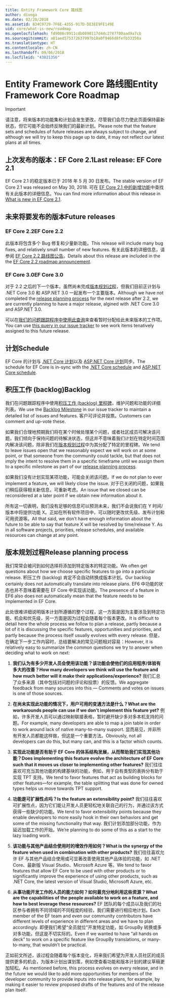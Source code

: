 ```yaml
---
title: Entity Framework Core 路线图
author: divega
ms.date: 02/20/2018
ms.assetid: 834C9729-7F6E-4355-917D-DE3EE9FE149E
uid: core/what-is-new/roadmap
ms.openlocfilehash: fd9086c9911cdb0890117d44c2787780aad9a7cb
ms.sourcegitcommit: a81aed575372637997b18a0f9466d8fefb33350a
ms.translationtype: HT
ms.contentlocale: zh-CN
ms.lasthandoff: 09/06/2018
ms.locfileid: "43821356"
---
```

# <a name="entity-framework-core-roadmap"></a><span data-ttu-id="a752a-102">Entity Framework Core 路线图</span><span class="sxs-lookup"><span data-stu-id="a752a-102">Entity Framework Core Roadmap</span></span>

> [!IMPORTANT]
> <span data-ttu-id="a752a-103">请注意，将来版本的功能集和计划会发生更改，尽管我们会尽力使此页面保持最新状态，但它可能不会始终反映我们的最新计划。</span><span class="sxs-lookup"><span data-stu-id="a752a-103">Please note that the feature sets and schedules of future releases are always subject to change, and although we will try to keep this page up to date, it may not reflect our latest plans at all times.</span></span>

## <a name="last-release-ef-core-21"></a><span data-ttu-id="a752a-104">上次发布的版本：EF Core 2.1</span><span class="sxs-lookup"><span data-stu-id="a752a-104">Last release: EF Core 2.1</span></span>

<span data-ttu-id="a752a-105">EF Core 2.1 的稳定版本已于 2018 年 5 月 30 日发布。</span><span class="sxs-lookup"><span data-stu-id="a752a-105">The stable version of EF Core 2.1 was released on May 30, 2018.</span></span> <span data-ttu-id="a752a-106">可在 [EF Core 2.1 中的新增功能](xref:core/what-is-new/ef-core-2.1)中查找有关此版本的详细信息。</span><span class="sxs-lookup"><span data-stu-id="a752a-106">You can find more information about this release in [What is new in EF Core 2.1](xref:core/what-is-new/ef-core-2.1).</span></span>

## <a name="future-releases"></a><span data-ttu-id="a752a-107">未来将要发布的版本</span><span class="sxs-lookup"><span data-stu-id="a752a-107">Future releases</span></span>

### <a name="ef-core-22"></a><span data-ttu-id="a752a-108">EF Core 2.2</span><span class="sxs-lookup"><span data-stu-id="a752a-108">EF Core 2.2</span></span>

<span data-ttu-id="a752a-109">此版本将包含多个 Bug 修复和少量新功能。</span><span class="sxs-lookup"><span data-stu-id="a752a-109">This release will include many bug fixes, and relatively small number of new features.</span></span> <span data-ttu-id="a752a-110">有关此版本的详细信息，请参阅 [EF Core 2.2 路线图公告](https://github.com/aspnet/Announcements/issues/308)。</span><span class="sxs-lookup"><span data-stu-id="a752a-110">Details about this release are included in the the [EF Core 2.2 roadmap announcement](https://github.com/aspnet/Announcements/issues/308).</span></span> 

### <a name="ef-core-30"></a><span data-ttu-id="a752a-111">EF Core 3.0</span><span class="sxs-lookup"><span data-stu-id="a752a-111">EF Core 3.0</span></span>

<span data-ttu-id="a752a-112">对于 2.2 之后的下一个版本，虽然尚未完成[版本规划过程](#release-planning-process)，但我们目前正计划与 .NET Core 3.0 和 ASP.NET 3.0 一起发布一个主要版本。</span><span class="sxs-lookup"><span data-stu-id="a752a-112">Although we have not completed the [release planning process](#release-planning-process) for the next release after 2.2, we are currently planning to have a major release, algined with .NET Core 3.0 and ASP.NET 3.0.</span></span> 

<span data-ttu-id="a752a-113">可以在[我们的问题跟踪程序中使用此查询](https://github.com/aspnet/EntityFrameworkCore/issues?q=is%3Aopen+is%3Aissue+milestone%3A3.0.0+sort%3Areactions-%2B1-desc)来查看暂时分配给此未来版本的工作项。</span><span class="sxs-lookup"><span data-stu-id="a752a-113">You can use [this query in our issue tracker](https://github.com/aspnet/EntityFrameworkCore/issues?q=is%3Aopen+is%3Aissue+milestone%3A3.0.0+sort%3Areactions-%2B1-desc) to see work items tenatively assigned to this future release.</span></span>

## <a name="schedule"></a><span data-ttu-id="a752a-114">计划</span><span class="sxs-lookup"><span data-stu-id="a752a-114">Schedule</span></span>

<span data-ttu-id="a752a-115">EF Core 的计划与 [.NET Core 计划](https://github.com/dotnet/core/blob/master/roadmap.md)以及 [ASP.NET Core 计划](https://github.com/aspnet/Home/wiki/Roadmap)同步。</span><span class="sxs-lookup"><span data-stu-id="a752a-115">The schedule for EF Core is in-sync with the [.NET Core schedule](https://github.com/dotnet/core/blob/master/roadmap.md) and [ASP.NET Core schedule](https://github.com/aspnet/Home/wiki/Roadmap).</span></span>

## <a name="backlog"></a><span data-ttu-id="a752a-116">积压工作 (backlog)</span><span class="sxs-lookup"><span data-stu-id="a752a-116">Backlog</span></span>

<span data-ttu-id="a752a-117">我们在问题跟踪程序中使用[积压工作 (backlog) 里程碑](https://github.com/aspnet/EntityFrameworkCore/issues?q=is%3Aopen+is%3Aissue+milestone%3ABacklog+sort%3Areactions-%2B1-desc)，维护问题和功能的详细列表。</span><span class="sxs-lookup"><span data-stu-id="a752a-117">We use the [Backlog Milestone](https://github.com/aspnet/EntityFrameworkCore/issues?q=is%3Aopen+is%3Aissue+milestone%3ABacklog+sort%3Areactions-%2B1-desc) in our issue tracker to maintain a detailed list of issues and features.</span></span> <span data-ttu-id="a752a-118">客户可评论并投票。</span><span class="sxs-lookup"><span data-stu-id="a752a-118">Customers can comment and up-vote these.</span></span>

<span data-ttu-id="a752a-119">如果我们合理地预期我们将在某个时候处理某个问题，或者社区成员可解决该问题，我们倾向于保持问题的待解决状态，但这并不意味着我们计划在特定时间范围内解决该问题，除非我们在[版本规划过程](#release-planning-process)中为其分配了特定的里程碑。</span><span class="sxs-lookup"><span data-stu-id="a752a-119">We tend to leave issues open that we reasonably expect we will work on at some point, or that someone from the community could tackle, but that does not imply the intent to resolve them in a specific timeframe until we assign them to a specific milestone as part of our [release planning process](#release-planning-process).</span></span>

<span data-ttu-id="a752a-120">如果我们没有计划实现某项功能，可能会关闭该问题。</span><span class="sxs-lookup"><span data-stu-id="a752a-120">If we do not plan to ever implement a feature, we will likely close the issue.</span></span> <span data-ttu-id="a752a-121">对于已关闭的问题，如果我们稍后获得相关新信息，可重新考虑。</span><span class="sxs-lookup"><span data-stu-id="a752a-121">An issue that we closed can be reconsidered at a later point if we obtain new information about it.</span></span>

<span data-ttu-id="a752a-122">所有这一切表明，我们没有足够的信息可以预测未来，我们不会说我们在 Y 时间/版本中将提供功能 X。正如在所有软件项目中，可以随时更改优先级、发布计划和可用资源等。</span><span class="sxs-lookup"><span data-stu-id="a752a-122">All that said, we don’t have enough information about the future to be able to say that feature X will be resolved by time/release Y. As in all software projects, priorities, release schedules, and available resources can change at any point.</span></span>

## <a name="release-planning-process"></a><span data-ttu-id="a752a-123">版本规划过程</span><span class="sxs-lookup"><span data-stu-id="a752a-123">Release planning process</span></span>

<span data-ttu-id="a752a-124">我们常常会被问到如何选择将添加到特定版本的特定功能。</span><span class="sxs-lookup"><span data-stu-id="a752a-124">We often get questions about how we choose specific features to go into a particular release.</span></span> <span data-ttu-id="a752a-125">积压工作 (backlog) 肯定不会自动转换成版本计划。</span><span class="sxs-lookup"><span data-stu-id="a752a-125">Our backlog certainly does not automatically translate into release plans.</span></span> <span data-ttu-id="a752a-126">EF6 中功能的状态也并不意味着需要在 EF Core 中实现该功能。</span><span class="sxs-lookup"><span data-stu-id="a752a-126">The presence of a feature in EF6 also does not automatically mean that the feature needs to be implemented in EF Core.</span></span>

<span data-ttu-id="a752a-127">此处很难详细说明版本计划所遵循的整个过程，这一方面是因为主要涉及到特定功能、机会和优先级，另一方面是因为过程会随着每个版本更改。</span><span class="sxs-lookup"><span data-stu-id="a752a-127">It is difficult to detail here the whole process we follow to plan a release, partly because a lot of it is discussing the specific features, opportunities and priorities, and partly because the process itself usually evolves with every release.</span></span> <span data-ttu-id="a752a-128">但是，在确定下一步工作内容时，总结要解决的常见问题相对容易：</span><span class="sxs-lookup"><span data-stu-id="a752a-128">However, it is relatively easy to summarize the common questions we try to answer when deciding what to work on next:</span></span>

1. <span data-ttu-id="a752a-129">**我们认为有多少开发人员会使用该功能？该功能会使他们的应用程序/体验有多大的改善？**</span><span class="sxs-lookup"><span data-stu-id="a752a-129">**How many developers we think will use the feature and how much better will it make their applications/experience?**</span></span> <span data-ttu-id="a752a-130">我们汇总了众多来源（其中包括对问题的评论和投票）的反馈。</span><span class="sxs-lookup"><span data-stu-id="a752a-130">We aggregate feedback from many sources into this — Comments and votes on issues is one of those sources.</span></span>

2. <span data-ttu-id="a752a-131">**在尚未实现此功能的情况下，用户可用的变通方法是什么？**</span><span class="sxs-lookup"><span data-stu-id="a752a-131">**What are the workarounds people can use if we don’t implement this feature yet?**</span></span> <span data-ttu-id="a752a-132">例如，许多开发人员可以通过映射联接表格，暂时避开缺少多对多本机支持的问题。</span><span class="sxs-lookup"><span data-stu-id="a752a-132">For example, many developers are able to map a join table in order to work around lack of native many-to-many support.</span></span> <span data-ttu-id="a752a-133">显而易见，并非所有开发人员都能这样做，但这是一个重要方法。</span><span class="sxs-lookup"><span data-stu-id="a752a-133">Obviously, not all developers can do this, but many can, and this is a factor which counts.</span></span>

3. <span data-ttu-id="a752a-134">**实现此功能是否有助于 EF Core 的体系结构发展，从而帮助我们实现其他功能？**</span><span class="sxs-lookup"><span data-stu-id="a752a-134">**Does implementing this feature evolve the architecture of EF Core such that it moves us closer to implementing other features?**</span></span> <span data-ttu-id="a752a-135">我们往往喜欢可充当其他功能的构建基块的功能，例如，用于自有类型的表拆分有助于实现 TPT 支持。</span><span class="sxs-lookup"><span data-stu-id="a752a-135">We tend to favor features that act as building blocks for other features—for example, the table splitting that was done for owned types helps us move towards TPT support.</span></span>

4. <span data-ttu-id="a752a-136">**功能是可扩展性点吗？**</span><span class="sxs-lookup"><span data-stu-id="a752a-136">**Is the feature an extensibility point?**</span></span> <span data-ttu-id="a752a-137">我们往往喜欢可扩展性点，因为它们能让开发人员更轻松地关联自己的行为，并通过该方式获得一些缺少的功能。</span><span class="sxs-lookup"><span data-stu-id="a752a-137">We tend to favor extensibility points because they enable developers to more easily hook in their own behaviors and get some of the missing functionality that way.</span></span> <span data-ttu-id="a752a-138">我们计划添加部分功能，作为延迟加载工作的开始。</span><span class="sxs-lookup"><span data-stu-id="a752a-138">We’re planning to do some of this as a start to the lazy loading work.</span></span>

5. <span data-ttu-id="a752a-139">**该功能与其他产品结合使用时的增效作用如何？**</span><span class="sxs-lookup"><span data-stu-id="a752a-139">**What is the synergy of the feature when used in combination with other products?**</span></span> <span data-ttu-id="a752a-140">我们往往喜欢允许 EF 与其他产品结合使用或可显著改善使用其他产品体验的功能，如 .NET Core、最新版 Visual Studio、Microsoft Azure 等。</span><span class="sxs-lookup"><span data-stu-id="a752a-140">We tend to favor features that allow EF Core to be used with other products or to significantly improve the experience of using other products, such as .NET Core, the latest version of Visual Studio, Microsoft Azure, etc.</span></span>

6. <span data-ttu-id="a752a-141">**从事功能开发工作的人员的能力如何？如何最充分地利用这些资源？**</span><span class="sxs-lookup"><span data-stu-id="a752a-141">**What are the capabilities of the people available to work on a feature, and how to best leverage these resources?**</span></span> <span data-ttu-id="a752a-142">EF 团队的每个成员以及我们的社区参与者拥有不同领域的不同程度的经验，我们需要进行相应地计划。</span><span class="sxs-lookup"><span data-stu-id="a752a-142">Each member of the EF team and even our community contributors have different levels of experience in different areas and we have to plan accordingly.</span></span> <span data-ttu-id="a752a-143">即便我们希望“全员就位”开发特定功能，如 GroupBy 转换或多对多功能，但这是不切实际的。</span><span class="sxs-lookup"><span data-stu-id="a752a-143">Even if we wanted to have “all hands on deck” to work on a specific feature like GroupBy translations, or many-to-many, that wouldn’t be practical.</span></span>

<span data-ttu-id="a752a-144">正如前文所述，该过程会随着每个版本变化，将来我们希望为开发人员社区的成员提供更多的机会，为版本计划出谋划策，例如使查看功能和版本计划的建议草稿更加轻松。</span><span class="sxs-lookup"><span data-stu-id="a752a-144">As mentioned before, this process evolves on every release, and in the future we would like to add more opportunities for members of the developer community to provide inputs into release plans, for example, by making it easier to review proposed drafts of the features and of the release plan itself.</span></span>
